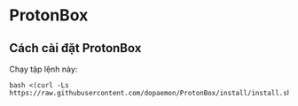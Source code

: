 # ProtonBox

## Cách cài đặt ProtonBox
Chạy tập lệnh này:
```
bash <(curl -Ls https://raw.githubusercontent.com/dopaemon/ProtonBox/install/install.sh)
```
